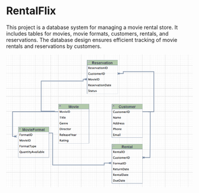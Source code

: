 # RentalFlix

This project is a database system for managing a movie rental store. It includes tables for movies, movie formats, customers, rentals, and reservations. The database design ensures efficient tracking of movie rentals and reservations by customers.


![ERD](https://github.com/Nory9/RentalFlix/blob/RentalFlixERD/Screenshot%20(103).png?raw=true)
